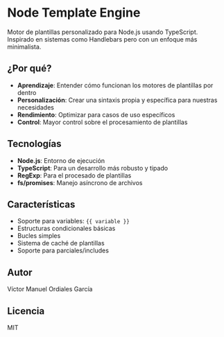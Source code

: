 # Node Template Engine

Motor de plantillas personalizado para Node.js usando TypeScript. Inspirado en sistemas como Handlebars pero con un enfoque más minimalista.

## ¿Por qué?

- **Aprendizaje**: Entender cómo funcionan los motores de plantillas por dentro
- **Personalización**: Crear una sintaxis propia y específica para nuestras necesidades
- **Rendimiento**: Optimizar para casos de uso específicos
- **Control**: Mayor control sobre el procesamiento de plantillas

## Tecnologías

- **Node.js**: Entorno de ejecución
- **TypeScript**: Para un desarrollo más robusto y tipado
- **RegExp**: Para el procesado de plantillas
- **fs/promises**: Manejo asíncrono de archivos

## Características

- Soporte para variables: `{{ variable }}`
- Estructuras condicionales básicas
- Bucles simples
- Sistema de caché de plantillas
- Soporte para parciales/includes

## Autor

Víctor Manuel Ordiales García

## Licencia
MIT

